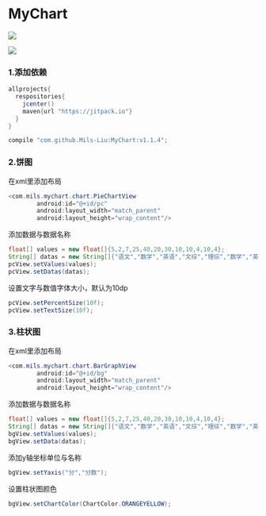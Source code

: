 # MyChart

![](https://upload-images.jianshu.io/upload_images/7019098-caf1524f3d731f59.png?imageMogr2/auto-orient/strip%7CimageView2/2/w/420/format/webp)

![](https://upload-images.jianshu.io/upload_images/7019098-9b0000bda24ed307.png?imageMogr2/auto-orient/strip%7CimageView2/2/w/420/format/webp)
### 1.添加依赖
````java
allprojects{
  respositories{
    jcenter()
    maven{url "https://jitpack.io"}
  }
}

compile "com.github.Mils-Liu:MyChart:v1.1.4";
````
### 2.饼图
在xml里添加布局
````java
<com.mils.mychart.chart.PieChartView
        android:id="@+id/pc"
        android:layout_width="match_parent"
        android:layout_height="wrap_content"/>
````
添加数据与数据名称
````java
float[] values = new float[]{5,2,7,25,40,20,30,10,10,4,10,4};
String[] datas = new String[]{"语文","数学","英语","文综","理综","数学","英语","文综","理综","理综","文综","理综"};
pcView.setValues(values);
pcView.setDatas(datas);
````
设置文字与数值字体大小，默认为10dp
````java
pcView.setPercentSize(10f);
pcView.setTextSize(10f);
````
### 3.柱状图
在xml里添加布局
````java
<com.mils.mychart.chart.BarGraphView
        android:id="@+id/bg"
        android:layout_width="match_parent"
        android:layout_height="wrap_content"/>
````
添加数据与数据名称
````java
float[] values = new float[]{5,2,7,25,40,20,30,10,10,4,10,4};
String[] datas = new String[]{"语文","数学","英语","文综","理综","数学","英语","文综","理综","理综","文综","理综"};
bgView.setValues(values);
bgView.setData(datas);
````
添加y轴坐标单位与名称
````java
bgView.setYaxis("分","分数");        
````
设置柱状图颜色
````java
bgView.setChartColor(ChartColor.ORANGEYELLOW);
````
